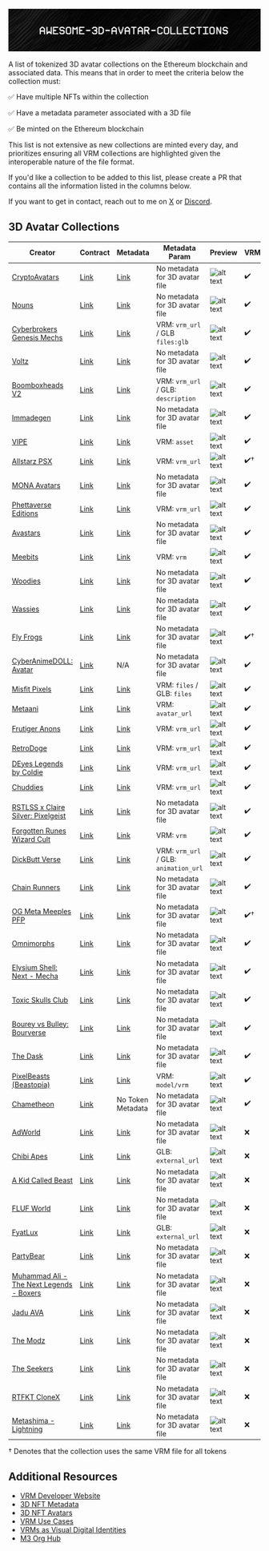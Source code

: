 ![alt text](https://raw.githubusercontent.com/itsmetamike/awesome-3D-avatar-collections/main/a3ac_banner.png)

A list of tokenized 3D avatar collections on the Ethereum blockchain and associated data. This means that in order to meet the criteria below the collection must:

✅ Have multiple NFTs within the collection 

✅ Have a metadata parameter associated with a 3D file

✅ Be minted on the Ethereum blockchain

This list is not extensive as new collections are minted every day, and prioritizes ensuring all VRM collections are highlighted given the interoperable nature of the file format. 

If you'd like a collection to be added to this list, please create a PR that contains all the information listed in the columns below.

If you want to get in contact, reach out to me on [X](https://twitter.com/itsmetamike) or [Discord](https://discord.gg/Eq697Thx).

## 3D Avatar Collections

| Creator | Contract | Metadata | Metadata Param | Preview | VRM |
| --- | --- | --- | --- | --- | --- |
| [CryptoAvatars](https://cryptoavatars.io/) | [Link](https://etherscan.io/address/0xbffd07cc4d32578fe3ccbf8bd0c5ffa8da3fc600) | [Link](https://api.cryptoavatars.io/v1/opensea/assets/1/0xc1def47cf1e15ee8c2a92f4e0e968372880d18d1/0) | No metadata for 3D avatar file | ![alt text](https://i.seadn.io/gcs/files/7b3d3f53bfcc1467b61eb1ec090a0d99.png?auto=format&dpr=1&h=100) | ✔️ |
| [Nouns](https://nouns.wtf/) | [Link](https://etherscan.io/address/0x9c8ff314c9bc7f6e59a9d9225fb22946427edc03) | [Link](https://nouns.wtf/explore) | No metadata for 3D avatar file | ![alt text](https://openseauserdata.com/files/90db31d05a96c1764d596ebe0d77cd6b.svg) | ✔️ |
| [Cyberbrokers Genesis Mechs](https://www.cyberbrokers.com/) | [Link](https://etherscan.io/address/0xb286ac8eff9f44e2c377c6770cad5fc78bff9ed6) | [Link](https://m.cyberbrokers.com/eth/mech/1) | VRM: `vrm_url` / GLB `files:glb` | ![alt text](https://i.seadn.io/gcs/files/a8c376defb3369bf32f7aed42f39c459.webp?auto=format&dpr=1&w=100) | ✔️ |
| [Voltz](https://voltz.me/en/) | [Link](https://etherscan.io/address/0xea377cfd0ceab570569d8d37a910071d9e9eb1d4) | [Link](https://voltz.me/en/voltz-vault) | No metadata for 3D avatar file | ![alt text](https://i.seadn.io/gcs/files/f16fce795f5ce1a5625fdc86a05cddc5.png?auto=format&dpr=1&w=100) | ✔️ |
| [Boomboxheads V2](https://gm3.github.io/boomboxheads-v2/) | [Link](https://etherscan.io/address/0xb67ff46dfde55ad2fe05881433e5687fd1000312) | [Link](https://ipfs.io/ipfs/bafybeigkxvps67dtm236jbso622r5qrb4pxqne2yn3jmtmsdjbuaffr5xy/20) | VRM: `vrm_url` / GLB: `description`  | ![alt text](https://i.seadn.io/gcs/files/519286ec399ec2f38fc8843b55e02a12.jpg?auto=format&dpr=1&w=100) | ✔️ |
| [Immadegen](https://www.immadegen.com/) | [Link](https://etherscan.io/address/0xdb55584e5104505a6b38776ee4dcba7dd6bb25fe) | [Link](https://void-explorer.netlify.app/void_metadata/726) | No metadata for 3D avatar file | ![alt text](https://i.seadn.io/gcs/files/cf8468a9ad6b7527b2092b95e0e3a497.jpg?auto=format&dpr=1&w=100) | ✔️ |
| [VIPE](https://vipe.io/) | [Link](https://etherscan.io/address/0x3999877754904d8542ad1845d368fa01a5e6e9a5) | [Link](https://ipfs.io/ipfs/QmdKaP8fAeV9ss4gtTJgJMk7mM5sFvVxs6PfefJfy53so9) | VRM: `asset` | ![alt text](https://i.seadn.io/gcs/files/0ab851320edac1281e4df18f8b3d570b.png?auto=format&dpr=1&w=100) | ✔️ |
| [Allstarz PSX](https://allstarz.world/) | [Link](https://etherscan.io/address/0x6120991c423f3566753d3c6c91a5b50d7d2461b4) | [Link](https://allstarz.world/api/metadata/886.json) | VRM: `vrm_url` | ![alt text](https://i.seadn.io/gcs/files/3748f6b19bb77f54c336bfad2f5fd3fa.gif?auto=format&dpr=1&w=100) | ✔️† |
| [MONA Avatars](https://monaverse.com/) | [Link](https://etherscan.io/address/0x773f02bbb852920099931f332089f3fadfbfa4b6) | [Link](https://ipfs.io/ipfs/bafkreifp76wypxjwzv2uprkqb4aaiuan4avlva3dyxxqiq5sofxdprmckm) | No metadata for 3D avatar file | ![alt text](https://res.cloudinary.com/mona-gallery/image/fetch/q_auto,f_auto/https://ipfs.mona.gallery/ipfs/QmNysmKZGkd8N52tufvrbJ4WnwBtomtQ469obdUPQBeVKU) | ✔️ |
| [Phettaverse Editions](https://emotionull.art/) | [Link](https://etherscan.io/address/0x41eb9dd376c9a3f1c02e5f3f89f22ad6ae970d51) | [Link](https://r2bmscw2ynzlpao5vnnalb5c5gfeu72jfecj23gbupjsxuhvzpjq.arweave.net/joLJCtrDcreB3ataBYei6YpKf0kpBJ1swaPTK9D1y9M) | VRM: `vrm_url` | ![alt text](https://i.seadn.io/gcs/files/fff5afa26bd2339ec8e820eac8def192.png?auto=format&dpr=1&w=100) | ✔️ |
| [Avastars](https://avastars.io/) | [Link](https://etherscan.io/address/0xf3e778f839934fc819cfa1040aabacecba01e049) | [Link](https://avastars.io/metadata/10574) | No metadata for 3D avatar file | ![alt text](https://i.seadn.io/gcs/files/55c760e974bf98e640d6f99ce94ec720.png?auto=format&dpr=1&w=100) | ✔️ |
| [Meebits](https://meebits.app/) | [Link](https://etherscan.io/address/0x7bd29408f11d2bfc23c34f18275bbf23bb716bc7) | [Link](https://meebits.app/meebit/17438) | VRM: `vrm` | ![alt text](https://i.seadn.io/gcs/files/4f0764e5cfd0cdc995572e7c4fbc65c8.png?auto=format&dpr=1&w=100) | ✔️ |
| [Woodies](https://woodiesofficial.com/) | [Link](https://etherscan.io/address/0x134460d32fc66a6d84487c20dcd9fdcf92316017) | [Link](https://ipfs.io/ipfs/QmRWhj1Gnv2LLJiLpCMGbdi3PPe9VTp5VHzsTpmSg4iCRy/3348) | No metadata for 3D avatar file | ![alt text](https://i.seadn.io/gae/U9ttcBub9dBTRilJq6MMX86NwBN8PXxe3jIbTtuffRaOrRuJm500pOkk7Vc5TR6dyhailC1e6Vsa2cNnVwcrhfaa2Pvo0cxbedWVIQ?auto=format&dpr=1&w=100) | ✔️ |
| [Wassies](https://loomlock.com/) | [Link](https://etherscan.io/address/0x1d20a51f088492a0f1c57f047a9e30c9ab5c07ea) | [Link](https://fruuydfac2a4b4v5rip3ovqv5gg2sbaqgcgwnbnztlbt7xed7ela.arweave.net/LGlMDKAWgcDyvYoft1YV6Y2pBBAwjWaFuZrDP9yD-RY/4050.json/) | No metadata for 3D avatar file | ![alt text](https://i.seadn.io/gae/VdI1KeVsSLsy1MW4kuzQfRO80CSDFoy9hPd_-d4tGRVSBRrLfD5jiys1a4A6pFKUHC1UREwbOEY7Uk8oerBGCwU5qZmr4NGWJ5UNDnQ?auto=format&dpr=1&w=100) | ✔️ |
| [Fly Frogs](https://flyfrogs.xyz/) | [Link](https://etherscan.io/address/0x31d4da52c12542ac3d6aadba5ed26a3a563a86dc) | [Link](https://ipfs.io/ipfs/QmRdNB3Q6Q5gVWnduBmxNZb4p9zKFmM3Qx3tohBb8B2KRK/0) | No metadata for 3D avatar file | ![alt text](https://i.seadn.io/gcs/files/ad221e234217299f240fe56f45725ba6.png?auto=format&dpr=1&w=100) | ✔️† |
| [CyberAnimeDOLL: Avatar](https://daichi-shinpo.com/) | [Link](https://etherscan.io/address/0x495f947276749ce646f68ac8c248420045cb7b5e) | N/A | No metadata for 3D avatar file | ![alt text](https://i.seadn.io/gcs/files/eefd30f464fa25977babf31ce94d927e.png?auto=format&dpr=1&w=100) | ✔️ |
| [Misfit Pixels](https://misfitpixels.xyz/) | [Link](https://etherscan.io/address/0x618951345638caa062259cdbed445d4fb661b774) | [Link](https://ipfs.io/ipfs/QmarCNTJJYahzZKFjFfZVcpLAhMNV5VwWN8bsqiKsCVAc7/9) | VRM: `files` / GLB: `files` | ![alt text](https://i.seadn.io/gcs/files/41fbb76496fa12b79e62c92f3a7772c8.png?auto=format&dpr=1&w=100) | ✔️ |
| [Metaani](https://conata.world/metaani/gen) | [Link](https://etherscan.io/address/0xa467ab9447afa5db0c70325348d810d2058dde18) | [Link](https://ipfs.io/ipfs/QmTiW6V5AG3tVJuewTV2NX1yqFJzLb28MpS7ctTHnPzKXT/2051) | VRM: `avatar_url` | ![alt text](https://ipfs.io/ipfs/Qmc3nWMtL2uNFDLTfFS1AK8vChuZhgYPwW5hiSZ69Ur8mR) | ✔️ |
| [Frutiger Anons](https://www.scatter.art/frutiger-anons) | [Link](https://etherscan.io/address/0xbfD4F75A3C09c26e6CE9e67a257F6FBCe9F63088) | [Link](https://d1kgk9u8ytew77.cloudfront.net/ipfs/QmT64bM8LTCwtNGmj5mrh7V9oHmzKwwVyygTD1mjNqaGGX/4) | VRM: `vrm_url` | ![alt text](https://ipfs.io/ipfs/QmSFGKuCsZEPzEEuPUGHyuc1YMsqi4jJdgKkDhyxgu1AHS/4.gif) | ✔️ |
| [RetroDoge](https://retrodoges.com/mint) | [Link](https://etherscan.io/address/0x682270ffb81db5834b4049dbf20fe2395568ac22) | [Link](https://nft.retrodoges.com/main/319) | VRM: `vrm_url` | ![alt text](https://i.seadn.io/s/raw/files/5df66915b232f600792fab8a62653804.jpg?auto=format&dpr=1&w=384) | ✔️ |
| [DEyes Legends by Coldie](https://coldie3d.com/) | [Link](https://etherscan.io/address/0x76250e9269e3df7d5bdc6af42582a1b54bf5d24e) | [Link](https://ipfs.io/ipfs/bafybeih5g36ula4wzw6dmoso6tbimzh2dbfurcqzvv5mbosl5jdjhkzkxu/26) | VRM: `vrm_url` | ![alt text](https://i.seadn.io/gcs/files/be7f80a4439168c17cb6009ad8338932.jpg?auto=format&dpr=1&w=100) | ✔️ |
| [Chuddies](https://www.scatter.art/chuddies-3d) | [Link](https://etherscan.io/address/0x6b67b34dfded7cf3b32cab94045aa82da2cc4bd9) | [Link](https://ipfs.io/ipfs/bafybeiebycjasqhzuomax77otu7koswj5p4awgmw3hrgjk2vh4xiriv5a4/127) | VRM: `vrm_url` | ![alt text](https://i.seadn.io/s/raw/files/b5b115ba5724ff4d8ec43511dbd8c2aa.gif?auto=format&dpr=1&w=100) | ✔️ |
| [RSTLSS x Claire Silver: Pixelgeist](https://rstlss.xyz/) | [Link](https://etherscan.io/address/0x0e58adde284e95fa591cd3904452b12356570251) | [Link](https://rstlss-content.xyz/claire/metadata/692.json) | No metadata for 3D avatar file | ![alt text](https://i.seadn.io/s/raw/files/6f83d5a12305aefd300f993106d54f6b.png?auto=format&dpr=1&w=384) | ✔️ |
| [Forgotten Runes Wizard Cult](http://forgottenrunes.com/) | [Link](https://etherscan.io/address/0x521f9c7505005cfa19a8e5786a9c3c9c9f5e6f42) | [Link](https://portal.forgottenrunes.com/api/wizards/data/7362) | VRM: `vrm` | ![alt text](https://i.seadn.io/gcs/files/4fbcc8ed97e90604e0d4d7e599ce6e15.png?auto=format&dpr=1&w=100) | ✔️ |
| [DickButt Verse](https://www.dickbuttverse.com/) | [Link](https://etherscan.io/address/0xd47d8672e45a7204057baaa3622a3fa276d651e3) | [Link](https://dickbuttverse.sfo3.digitaloceanspaces.com/json/4326.json) | VRM: `vrm_url` / GLB: `animation_url` | ![alt text](https://i.seadn.io/gcs/files/ca9d84679d6d81db5fd1ae34674d1dfb.png?auto=format&dpr=1&w=100) | ✔️ |
| [Chain Runners](http://chainrunners.xyz/) | [Link](https://etherscan.io/address/0x97597002980134bea46250aa0510c9b90d87a587) | [Link](https://api.chainrunners.xyz/tokens/metadata/7377?dna=88139304937318087132996501001466473218219287739283605434348817608818020113833) | No metadata for 3D avatar file | ![alt text](https://i.seadn.io/gcs/files/50d032791256ef03a9e8927e90c1a6d9.png?auto=format&dpr=1&w=100) | ✔️ |
| [OG Meta Meeples PFP](http://www.lucii.io/) | [Link](https://etherscan.io/address/0x1459c170e940e52628d9917c85772f7e897e7c0c) | [Link](https://ipfs.io/ipfs/bafybeib6ii2hpiknnyyinrbywmulnjnznwxpwsubigneip54tzdus66xpi/117) | No metadata for 3D avatar file | ![alt text](https://i.seadn.io/gcs/files/7b6578427bf873b426306b688ea3fa59.png?auto=format&dpr=1&w=100) | ✔️† |
| [Omnimorphs](https://omnimorphs.com/) | [Link](https://etherscan.io/address/0xb5f3dee204ca76e913bb3129ba0312b9f0f31d82) | [Link](https://connect.omnimorphs.com/api/v1/external/omnimorphs/7622) | No metadata for 3D avatar file | ![alt text](https://i.seadn.io/gcs/files/e5a9cf7b759fe0185754e1ada8613a06.jpg?auto=format&dpr=1&w=100) | ✔️ |
| [Elysium Shell: Next - Mecha](http://www.elysiumshell.xyz/) | [Link](https://etherscan.io/address/0xfa37cfae8458a692511cd7ffcd9ac18a69af4274) | [Link](https://connect.omnimorphs.com/api/v1/external/omnimorphs/7622) | No metadata for 3D avatar file | ![alt text](https://i.seadn.io/gcs/files/a6fd1079f301d7f65655b3763eefe01a.png?auto=format&dpr=1&w=100) | ✔️ |
| [Toxic Skulls Club](https://www.toxicskullsclub.io/) | [Link](https://etherscan.io/address/0x5ca8dd7f8e1ee6d0c27a7be6d9f33ef403fbcdd8) | [Link](https://tsc.nftapi.art/meta/8167) | No metadata for 3D avatar file | ![alt text](https://i.seadn.io/s/raw/files/d5e8619b5fcde658598a5c39e51cdf06.png?auto=format&dpr=1&w=100) | ✔️ |
| [Bourey vs Bulley: Bourverse](https://thebearandbullnft.com/) | [Link](https://etherscan.io/address/0xcbd19f85965127bba4534bf21bf50008f054e54e) | [Link](https://cdn-api.niftykit.com/reveal/clk12ewde0001l70fazx72b9v/217) | No metadata for 3D avatar file | ![alt text](https://i.seadn.io/gcs/files/0432e0dc0d22734ac3956c5b32bd3b49.png?auto=format&dpr=1&w=100) | ✔️ |
| [The Dask](https://www.thedeadarmyskeletonklub.army/) | [Link](https://etherscan.io/address/0x19d84b2a4b21910339af097a1bddb48682d6f47d) | [Link](https://theklubrises.mypinata.cloud/ipfs/QmXQMrhqwJ2vJFbxCjJfZBZ7GTfrCwUJzJhJcPnQv9fdRf/1476) | No metadata for 3D avatar file | ![alt text](https://i.seadn.io/gae/DKSkiFTv1dugHAqPMJ2KGBMXOL6i2G4vWXV59O7BIpOeQnTN2wGA_XNOph8SnolhcO2ZzKiVX-Et8zr0qKbiuXgqGBJkuZl98S-1sPA?auto=format&dpr=1&w=100) | ✔️ |
| [PixelBeasts (Beastopia)](https://www.pixelbeasts.co/) | [Link](https://etherscan.io/address/0xd539a3a5edb713e6587e559a9d007ffff92bd9ab) | [Link](https://www.pixelbeasts.xyz/token/3064) | VRM: `model/vrm` | ![alt text](https://i.seadn.io/gae/64Ia8IKP6H4Q50JSAuj9A_SYaL7VJHIjsLGyZfYAT97XpvuQRNtDqvBSJKiRkw7dOlYqYFgi0QXfHzS86_Is2IflEVDu3eOdDeYI?auto=format&dpr=1&w=1000) | ✔️ |
| [Chametheon](http://chametheon.com/) | [Link](https://etherscan.io/address/0x495f947276749ce646f68ac8c248420045cb7b5e) | No Token Metadata | No metadata for 3D avatar file | ![alt text](https://i.seadn.io/gae/Z5LN1Glkl8PJVUdpaZBQtmzKexYb7MBpJ1g11-zwDOfNJHWMszA879EHWc9FPmHmv7xufeAGxUm1cauWdYuO-yqNu9KprZrHSszjQQ?auto=format&dpr=1&w=100) | ✔️ |
| [AdWorld](https://adworld.game/) | [Link](https://etherscan.io/address/0x62eb144fe92ddc1b10bcade03a0c09f6fbffbffb) | [Link](https://adworld.game/api/metadata/737) | No metadata for 3D avatar file | ![alt text](https://i.seadn.io/gcs/files/39d6aac884e41b6ba0197a76853a2f71.gif?auto=format&dpr=1&w=100) | ❌ |
| [Chibi Apes](https://chibilabs.io/) | [Link](https://etherscan.io/address/0xc49a9ab342b6ea66792d4110e9ca0ab36e3a5674) | [Link](https://api.chibilabs.dev/token/apes/794) | GLB: `external_url` | ![alt text](https://i.seadn.io/gae/jbWwjm5ZiHuBO8lv0aM_fR9pAH8VVFBKc4bH22yNfH3BDLZRYQLsyqjMuUmfihNoZSXUYy6TWYP6zBG6e8sJgvbLZBKwxRcnAK1r?auto=format&dpr=1&w=100) | ❌ |
| [A Kid Called Beast](https://www.akidcalledbeast.com/) | [Link](https://etherscan.io/address/0x77372a4cc66063575b05b44481f059be356964a4) | [Link](https://ipfs.io/ipfs/QmZoKpkRCzjaFqUASv5XU4FQkBfGdBnjdQpTBFNxcpBmu1/4781) | No metadata for 3D avatar file | ![alt text](https://openseauserdata.com/files/7aa912a6891378edad21118f46266875.png?auto=format&dpr=1&w=100) | ❌ |
| [FLUF World](https://fluf.world/) | [Link](https://etherscan.io/address/0xccc441ac31f02cd96c153db6fd5fe0a2f4e6a68d) | [Link](https://api.fluf.world/api/token/902) | No metadata for 3D avatar file | ![alt text](https://fluf-compressed.s3.eu-west-1.amazonaws.com/QmZWs1R4GEVDZC3G7WHTd2v9edjR93SfhzDvyvqQEuDZjd_432_432.png) | ❌ |
| [FyatLux](https://fyatlux.com/) | [Link](https://etherscan.io/address/0x14c4471a7f6dcac4f03a81ded6253eaceff15b3d) | [Link](https://matiria.mypinata.cloud/ipfs/QmaVDyTNNa4tQxqCpRpw6hp4uGV2o31N8jkDkUSeuhhdrc/4577) | GLB: `external_url` | ![alt text](https://i.seadn.io/gcs/files/4afaefed7224cf73eeb9b15bc5402752.jpg?auto=format&dpr=1&w=100) | ❌ |
| [PartyBear](https://partybear.xyz/) | [Link](https://etherscan.io/address/0x35471f47c3c0bc5fc75025b97a19ecdde00f78f8) | [Link](https://api.partybear.xyz/api/token/6094) | No metadata for 3D avatar file | ![alt text](https://partybears-compressed.s3.us-west-2.amazonaws.com/7581_432_432.png) | ❌ |
| [Muhammad Ali - The Next Legends - Boxers](https://thenextlegends.xyz/) | [Link](https://etherscan.io/address/0x6bca6de2dbdc4e0d41f7273011785ea16ba47182) | [Link](https://api-locker-room.thenextlegends.xyz/meta/0x8efa8f502e2ec6d698d540fee384a6e2e707e98b6169ae3e24d60c6ba3d55021) | No metadata for 3D avatar file | ![alt text](https://i.seadn.io/gcs/files/e5252e64566cde56aa4338189bf9ac06.jpg?auto=format&dpr=1&w=100) | ❌ |
| [Jadu AVA](https://jadu.ar/avas) | [Link](https://etherscan.io/address/0x86fc6f6c6702cef7d3bae87ef41256715416db71) | [Link](https://backend.jadu-prod.org/token/965) | No metadata for 3D avatar file | ![alt text](https://i.seadn.io/gcs/files/58f90b9c80a5a278c28d7cd4e3d3c2fa.png?auto=format&dpr=1&w=100) | ❌ |
| [The Modz](https://themodz.io/) | [Link](https://etherscan.io/address/0x50e712b3a260d7639179e8277836253461418f23) | [Link](https://cdn.themodz.studio/kids/metadata/3200) | No metadata for 3D avatar file | ![alt text](https://cdn.themodz.studio/kids/images/3200.jpg) | ❌ |
| [The Seekers](https://seekers.xyz/) | [Link](https://etherscan.io/address/0xaaf03a65cbd8f01b512cd8d530a675b3963de255) | [Link](https://api.seekers.xyz/seeker/47072) | No metadata for 3D avatar file | ![alt text](https://nft.seekers.xyz/seekers/47072/still/47072_1080_bg.png) | ❌ |
| [RTFKT CloneX](https://www.toxicskullsclub.io/) | [Link](https://etherscan.io/address/0x49cf6f5d44e70224e2e23fdcdd2c053f30ada28b) | [Link](https://clonex-assets.rtfkt.com/9552) | No metadata for 3D avatar file | ![alt text](https://i.seadn.io/gcs/files/855453141974b67f19d5317e02514541.png?auto=format&dpr=1&w=100) | ❌ |
| [Metashima - Lightning](https://www.metashima.com/) | [Link](https://etherscan.io/address/0x223ef06367b89458df762cfa633fb53f403cb9c9) | [Link](https://www.metashima.com/minted/3793) | No metadata for 3D avatar file | ![alt text](https://www.metashima.com/minted/3793/metashima-03793.png) | ❌ |

† Denotes that the collection uses the same VRM file for all tokens

## Additional Resources

- [VRM Developer Website](https://vrm.dev/en/)
- [3D NFT Metadata](https://mirror.xyz/m3org.eth/4NPYOzRtcuYHrRI7iZK1yADswgOv9To2ErQ8KrqLPX0)
- [3D NFT Avatars](https://hackmd.io/@XR/nftavatars)
- [VRM Use Cases](https://hackmd.io/krbRx-WYQMSvJQ4vzeRJ8g)
- [VRMs as Visual Digital Identities](https://www.youtube.com/watch?v=v4YhMcWeBuU)
- [M3 Org Hub](https://m3org.com/)

